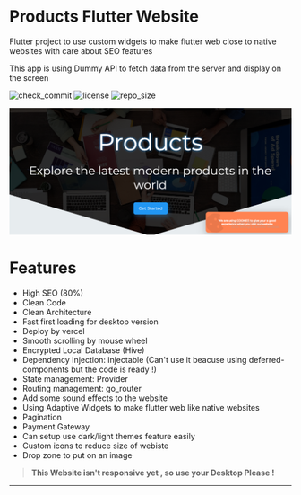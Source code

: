 # Products Flutter Website

Flutter project to use custom widgets to make flutter web close to native websites with care about SEO features

This app is using Dummy API to fetch data from the server and display on the screen



![check_commit](https://img.shields.io/github/checks-status/ABDULKARIMALBAIK/flutter_web_products/main?label=check_commit&logo=github&style=flat-square)
![license](https://img.shields.io/github/license/ABDULKARIMALBAIK/flutter_web_products?color=yellow&label=license&logo=github&style=flat-square)
![repo_size](https://img.shields.io/github/languages/code-size/ABDULKARIMALBAIK/flutter_web_products?color=red&label=repo_size&logo=github&style=flat-square)




<div align="center">
<img src="https://github.com/ABDULKARIMALBAIK/flutter_web_products/raw/main/screenshots/products1.png" alt="photo1"/>
</div>



# Features

- High SEO (80%)
- Clean Code
- Clean Architecture
- Fast first loading for desktop version
- Deploy by vercel 
- Smooth scrolling by mouse wheel
- Encrypted Local Database (Hive)
- Dependency Injection: injectable (Can't use it beacuse using deferred-components but the code is ready !)
- State management: Provider
- Routing management: go_router
- Add some sound effects to the website
- Using Adaptive Widgets to make flutter web like native websites
- Pagination
- Payment Gateway
- Can setup use dark/light themes feature easily
- Custom icons to reduce size of webiste
- Drop zone to put on an image


> **This Website isn't responsive yet , so use your Desktop Please !**

---
